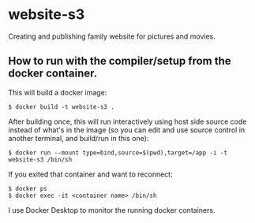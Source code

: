 # website-s3
Creating and publishing family website for pictures and movies.

## How to run with the compiler/setup from the docker container.

This will build a docker image:

    $ docker build -t website-s3 .

After building once, this will run interactively using host side source code
instead of what's in the image (so you can edit and use source control in
another terminal, and build/run in this one):

    $ docker run --mount type=bind,source=$(pwd),target=/app -i -t website-s3 /bin/sh

If you exited that container and want to reconnect:

    $ docker ps
    $ docker exec -it <container name> /bin/sh

I use Docker Desktop to monitor the running docker containers.
